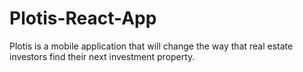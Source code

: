 # Plotis-React-App
Plotis is a mobile application that will change the way that real estate investors find their next investment property.
